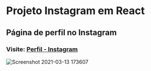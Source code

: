 # Projeto Instagram em React

## Página de perfil no Instagram 

### Visite: [Perfil - Instagram](https://instagram-devpaulo.vercel.app/)

![Screenshot 2021-03-13 173607](https://user-images.githubusercontent.com/57108685/111043730-dc9d8f80-8422-11eb-9870-9dca1a9ab8ab.png)
